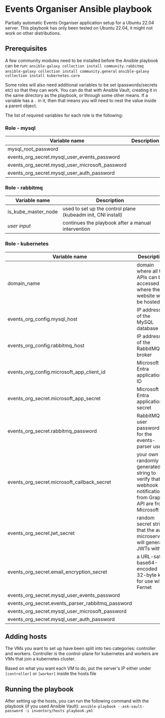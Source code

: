 # Events Organiser Ansible playbook
Partially automatic Events Organiser application setup for a Ubuntu 22.04 server. This playbook has only been tested on Ubuntu 22.04, it might not work on other distributions.

## Prerequisites
A few community modules need to be installed before the Ansible playbook can be run:
`ansible-galaxy collection install community.rabbitmq`
`ansible-galaxy collection install community.general`
`ansible-galaxy collection install kubernetes.core`

Some roles will also need additional variables to be set (passwords/secrets etc) so that they can work. You can do that with Ansible Vault, creating it in the same directory as the playbook, or through some other means.
If a variable has a `.` in it, then that means you will need to nest the value inside a parent object.

The list of required variables for each role is the following:

### Role - mysql
| Variable name | Description |
| - | - |
| mysql_root_password |  |
| events_org_secret.mysql_user_events_password |  |
| events_org_secret.mysql_user_microsoft_password |  |
| events_org_secret.mysql_user_auth_password |  |

### Role - rabbitmq
| Variable name | Description |
| - | - |
| is_kube_master_node | used to set up the control plane (kubeadm init, CNI install) |
| *user input* | continues the playbook after a manual intervention |

### Role - kubernetes
| Variable name | Description |
| - | - |
| domain_name | domain where all the APIs can be accessed & where the website will be hosted |
| events_org_config.mysql_host | IP address of the MySQL database |
| events_org_config.rabbitmq_host | IP address of the RabbitMQ broker |
| events_org_config.microsoft_app_client_id | Microsoft Entra application ID |
| events_org_secret.microsoft_app_secret | Microsoft Entra application secret |
| events_org_secret.rabbitmq_password | RabbitMQ user password for the events-parser user |
| events_org_secret.microsoft_callback_secret | your own randomly generated string to verify that webhook notifications from Graph API are from Microsoft |
| events_org_secret.jwt_secret | random secret string that the auth microservice will generate JWTs with |
| events_org_secret.email_encryption_secret | a URL-safe base64-encoded 32-byte key for use with Fernet |
| events_org_secret.mysql_user_events_password | |
| events_org_secret.events_parser_rabbitmq_password | |
| events_org_secret.mysql_user_microsoft_password | |
| events_org_secret.mysql_user_auth_password | |

## Adding hosts
The VMs you want to set up have been split into two categories: controller and workers.
Controller is the control-plane for kubernetes and workers are VMs that join a kubernetes cluster.

Based on what you want each VM to do, put the server's IP either under `[controller]` or `[worker]` inside the hosts file

## Running the playbook
After setting up the hosts, you can run the following command with the playbook (if you used Ansible Vault): `ansible-playbook --ask-vault-password -i inventory/hosts playbook.yml`